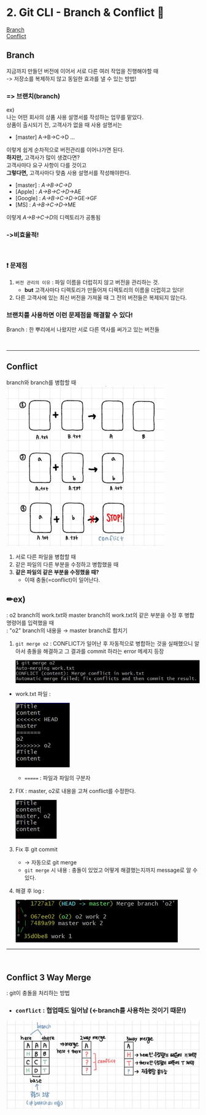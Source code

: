 # 2. Git CLI - Branch & Conflict 🌳
[Branch](#branch)</br>
[Conflict](#conflict)


## Branch
지금까지 만들던 버전에 이어서 서로 다른 여러 작업을 진행해야할 때 
</br>-> 저장소를 복제하지 않고 동일한 효과를 낼 수 있는 방법!
### => **브랜치(branch)**

ex)</br>
나는 어떤 회사의 상품 사용 설명서를 작성하는 업무를 맡았다.</br>
상품이 출시되기 전, 고객사가 없을 때 사용 설명서는 
- [master] A->B->C->D ... 

이렇게 쉽게 순차적으로 버전관리를 이어나가면 된다.</br>
**하지만,** 고객사가 많이 생겼다면?  </br>
고객사마다 요구 사항이 다를 것이고 </br>
**그렇다면,** 고객사마다 맞춤 사용 설명서를 작성해야한다.

- [master]  : *A->B->C->D*
- [Apple]   : *A->B->C->D*->AE
- [Google]  : *A->B->C->D*->GE->GF
- [MS]      : *A->B->C->D*->ME

이렇게 *A->B->C->D*의 디렉토리가 공통됨 
### **->비효율적!**
</br>

### ❗ 문제점 
1. `버전 관리의 이유` :  파일 이름을 더럽히지 않고 버전을 관리하는 것.
    - **but** 고객사마다 디렉토리가 만들어져 디렉토리의 이름을 더럽히고 있다!
2. 다른 고객사에 있는 최신 버전을 가져올 때 그 전의 버전들은 복제되지 않는다.

### **브랜치를 사용하면 이런 문제점을 해결할 수 있다!**
Branch : 한 뿌리에서 나왔지만 서로 다른 역사를 써가고 있는 버전들

</br>

---

## Conflict
branch와 branch를 병합할 때  </br>
 ![conflict ex](/Images/conflict.JPG)

1. 서로 다른 파일을 병합할 때 
2. 같은 파일의 다른 부분을 수정하고 병합했을 때 
3. **같은 파일의 같은 부분을 수정했을 때?**
    - 이때 충돌(=conflict)이 일어난다.

## ✏ex) </br>
: o2 branch의 work.txt와 master branch의 work.txt의 같은 부분을 수정 후 병합 명령어를 입력했을 때 </br>
: "o2" branch의 내용을 → master branch로 합치기 
1. `git merge o2` : CONFLICT가 일어난 후 자동적으로 병합하는 것을 실패했으니 알아서 충돌을 해결하고 그 결과를 commit 하라는 error 메세지 등장 </br> 

    ![](/Images/gitImage/conflict.JPG)

- work.txt 파일 : </br>

    ![](/Images/gitImage/conflict_nano.JPG)
    - `=====` : 파일과 파일의 구분자 
2.  FIX : master, o2로 내용을 고쳐 conflict를 수정한다.</br>

    ![](/Images/gitImage/conflict해결.JPG)

3.  Fix 후 git commit 
    - → 자동으로 git merge
    - `git merge` 시 내용 : 충돌이 있었고 어떻게 해결했는지까지 message로 알 수 있다.
        
4. 해결 후 log : </br>

    ![](/Images/gitImage/conflict_log.JPG)

___
</br>

## Conflict 3 Way Merge
: git이 충돌을 처리하는 방법 
- ### `conflict` : 협업때도 일어남 (←branch를 사용하는 것이기 때문!)

![](/Images/gitImage/3-way-merge.JPG)



































